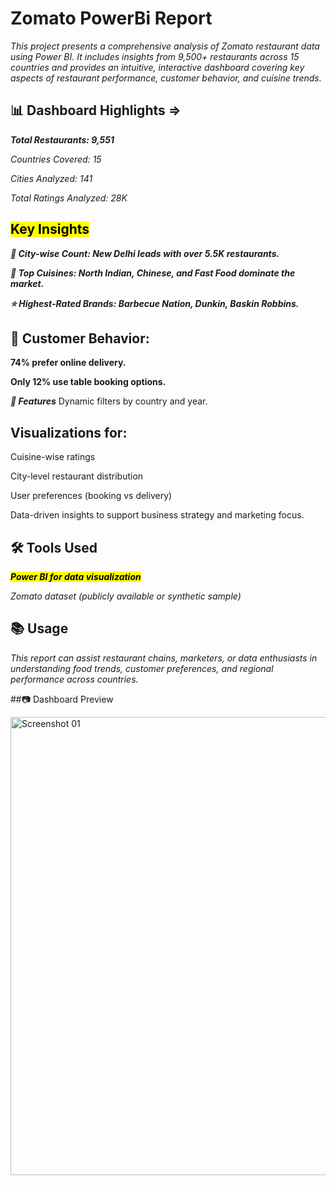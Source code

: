 # Zomato PowerBi Report
*This project presents a comprehensive analysis of Zomato restaurant data using Power BI. It includes insights from 9,500+ restaurants across 15 countries and provides an intuitive, interactive dashboard covering key aspects of restaurant performance, customer behavior, and cuisine trends.*

## 📊 Dashboard Highlights =>  
***Total Restaurants: 9,551***

*Countries Covered: 15*

*Cities Analyzed: 141*

*Total Ratings Analyzed: 28K*

## <mark>Key Insights</mark>
***📍 City-wise Count: New Delhi leads with over 5.5K restaurants.***

***🍜 Top Cuisines: North Indian, Chinese, and Fast Food dominate the market.***

***⭐ Highest-Rated Brands: Barbecue Nation, Dunkin, Baskin Robbins.***

## 📱 Customer Behavior:

**74% prefer online delivery.**

**Only 12% use table booking options.**

***📌 Features***
Dynamic filters by country and year.

## Visualizations for:

Cuisine-wise ratings

City-level restaurant distribution

User preferences (booking vs delivery)

Data-driven insights to support business strategy and marketing focus.

## 🛠 Tools Used
<mark>***Power BI for data visualization***</mark>

*Zomato dataset (publicly available or synthetic sample)*

## 📚 Usage
*This report can assist restaurant chains, marketers, or data enthusiasts in understanding food trends, customer preferences, and regional performance across countries.*

##📷 Dashboard Preview

<img width="1308" height="733" alt="Screenshot 01" src="https://github.com/user-attachments/assets/8c14cee2-1734-4934-a34e-25d23f28a5e1" />



